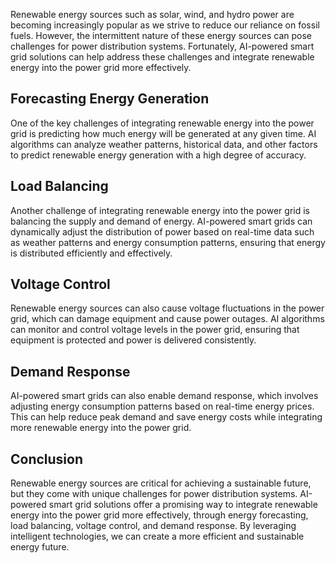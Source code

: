 
Renewable energy sources such as solar, wind, and hydro power are becoming increasingly popular as we strive to reduce our reliance on fossil fuels. However, the intermittent nature of these energy sources can pose challenges for power distribution systems. Fortunately, AI-powered smart grid solutions can help address these challenges and integrate renewable energy into the power grid more effectively.

Forecasting Energy Generation
-----------------------------

One of the key challenges of integrating renewable energy into the power grid is predicting how much energy will be generated at any given time. AI algorithms can analyze weather patterns, historical data, and other factors to predict renewable energy generation with a high degree of accuracy.

Load Balancing
--------------

Another challenge of integrating renewable energy into the power grid is balancing the supply and demand of energy. AI-powered smart grids can dynamically adjust the distribution of power based on real-time data such as weather patterns and energy consumption patterns, ensuring that energy is distributed efficiently and effectively.

Voltage Control
---------------

Renewable energy sources can also cause voltage fluctuations in the power grid, which can damage equipment and cause power outages. AI algorithms can monitor and control voltage levels in the power grid, ensuring that equipment is protected and power is delivered consistently.

Demand Response
---------------

AI-powered smart grids can also enable demand response, which involves adjusting energy consumption patterns based on real-time energy prices. This can help reduce peak demand and save energy costs while integrating more renewable energy into the power grid.

Conclusion
----------

Renewable energy sources are critical for achieving a sustainable future, but they come with unique challenges for power distribution systems. AI-powered smart grid solutions offer a promising way to integrate renewable energy into the power grid more effectively, through energy forecasting, load balancing, voltage control, and demand response. By leveraging intelligent technologies, we can create a more efficient and sustainable energy future.
